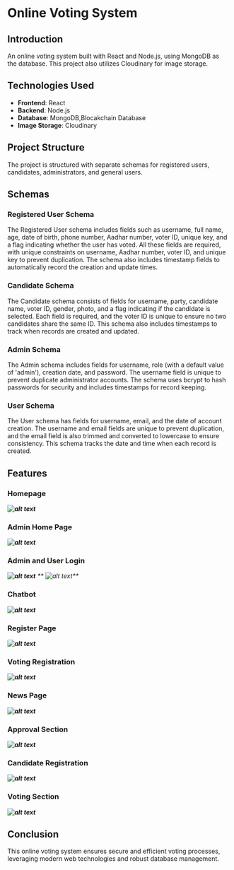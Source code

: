 # Online Voting System

## Introduction
An online voting system built with React and Node.js, using MongoDB as the database. This project also utilizes Cloudinary for image storage.

## Technologies Used
- **Frontend**: React
- **Backend**: Node.js
- **Database**: MongoDB,Blocakchain Database 
- **Image Storage**: Cloudinary

## Project Structure
The project is structured with separate schemas for registered users, candidates, administrators, and general users.

## Schemas

### Registered User Schema
The Registered User schema includes fields such as username, full name, age, date of birth, phone number, Aadhar number, voter ID, unique key, and a flag indicating whether the user has voted. All these fields are required, with unique constraints on username, Aadhar number, voter ID, and unique key to prevent duplication. The schema also includes timestamp fields to automatically record the creation and update times.

### Candidate Schema
The Candidate schema consists of fields for username, party, candidate name, voter ID, gender, photo, and a flag indicating if the candidate is selected. Each field is required, and the voter ID is unique to ensure no two candidates share the same ID. This schema also includes timestamps to track when records are created and updated.

### Admin Schema
The Admin schema includes fields for username, role (with a default value of 'admin'), creation date, and password. The username field is unique to prevent duplicate administrator accounts. The schema uses bcrypt to hash passwords for security and includes timestamps for record keeping.

### User Schema
The User schema has fields for username, email, and the date of account creation. The username and email fields are unique to prevent duplication, and the email field is also trimmed and converted to lowercase to ensure consistency. This schema tracks the date and time when each record is created.

## Features

### Homepage
_**![alt text](HomePage1.png)**_

### Admin Home Page
_**![alt text](<Admin HomePage.png>)**_

### Admin and User Login
_**![alt text](<Admin Login.png>)**_
_** ![alt text](Login.png)**_

### Chatbot
_**![alt text](Chat.png)**_

### Register Page
_**![alt text](Register-1.png)**_

### Voting Registration
_**![alt text](votingRegistration.png)**_

### News Page
_**![alt text](News.png)**_

### Approval Section
_**![alt text](<Pendig Approval.png>)**_

### Candidate Registration
_**![alt text](CandidateRegistration.png)**_

### Voting Section
_**![alt text](votingPage.png)**_



## Conclusion
This online voting system ensures secure and efficient voting processes, leveraging modern web technologies and robust database management.
